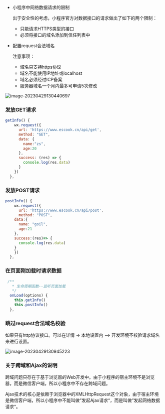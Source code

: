 - 小程序中网络数据请求的限制

  出于安全性的考虑，小程序官方对数据接口的请求做出了如下的两个限制：

  - 只能请求HTTPS类型的接口
  - 必须将接口的域名添加到信任列表中

- 配置request合法域名

  注意事项：

  - 域名只支持https协议
  - 域名不能使用IP地址或localhost
  - 域名必须经过ICP备案
  - 服务器域名一个月内最多可申请5次修改

![image-20230429130440697](http://cdn.789ak.com/img/image-20230429130440697.png)

### 发放GET请求

```js
getInfo() {
    wx.request({
      url: 'https://www.escook.cn/api/get',
      method: "GET",
      data: {
        name:"zs",
        age:20
      },
      success: (res) => {
        console.log(res.data)
      }
    })
  },
```

### 发放POST请求

```js
postInfo() {
    wx.request({
      url: 'https://www.escook.cn/api/post',
      method: "POST",
    data:{
      name: "goil",
      age:21
    },
    success:(res)=> {
      console.log(res.data)
    }
    })
  },
```

### 在页面刚加载时请求数据

```js
 /**
   * 生命周期函数--监听页面加载
   */
  onLoad(options) {
    this.getInfo()
    this.postInfo()
  },
```

### 跳过request合法域名校验

如果只有http协议接口。可以在详情 -> 本地设置内 --> 开发环境不校验请求域名 来进行设置。

![image-20230429130945223](http://cdn.789ak.com/img/image-20230429130945223.png)

### 关于跨域和Ajax的说明

跨域问题只存在于基于浏览器的Web开发中。由于小程序的宿主环境不是浏览器，而是微信客户端，所以小程序中不存在跨域问题。

Ajax技术的核心是依赖于浏览器中的XMLHttpRequest这个对象，由于宿主环境是微信客户端，所以小程序中不能叫做”发起Ajax请求“，而是叫做”发起网络数据请求“。

